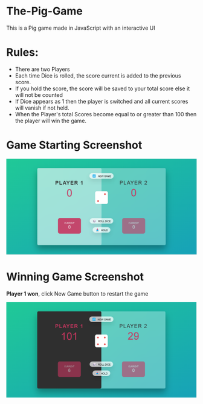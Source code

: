 # The-Pig-Game
This is a Pig game made in JavaScript with an interactive UI <br>
# Rules:
- There are two Players
- Each time Dice is rolled, the score current is added to the previous score. 
- If you hold the score, the score will be saved to your total score else it will not be counted
- If Dice appears as 1 then the player is switched and all current scores will vanish if not held.
- When the Player's total Scores become equal to or greater than 100 then the player will win the game.

# Game Starting Screenshot
<img src= "GameScreenshots/start.png">

# Winning Game Screenshot

<strong>Player 1 won</strong>, click New Game button to restart the game

<img src= "GameScreenshots/won.png">

